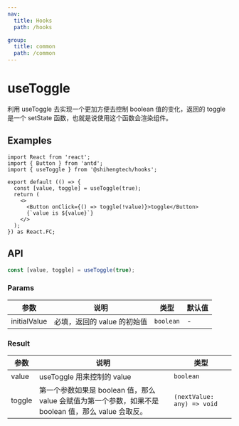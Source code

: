 ```yaml
---
nav:
  title: Hooks
  path: /hooks

group:
  title: common
  path: /common
---
```


<!-- TODO: 待补充 -->

# useToggle

利用 useToggle 去实现一个更加方便去控制 boolean 值的变化，返回的 toggle 是一个 setState 函数，也就是说使用这个函数会渲染组件。

## Examples

```tsx
import React from 'react';
import { Button } from 'antd';
import { useToggle } from '@shihengtech/hooks';

export default (() => {
  const [value, toggle] = useToggle(true);
  return (
    <>
      <Button onClick={() => toggle(!value)}>toggle</Button>
      {`value is ${value}`}
    </>
  );
}) as React.FC;
```

## API

```typescript
const [value, toggle] = useToggle(true);
```

### Params

| 参数         | 说明                        | 类型      | 默认值 |
| ------------ | --------------------------- | --------- | ------ |
| initialValue | 必填，返回的 value 的初始值 | `boolean` | -      |

### Result

| 参数   | 说明                                                                                                 | 类型                       |
| ------ | ---------------------------------------------------------------------------------------------------- | -------------------------- |
| value  | useToggle 用来控制的 value                                                                           | `boolean`                  |
| toggle | 第一个参数如果是 boolean 值，那么 value 会赋值为第一个参数，如果不是 boolean 值，那么 value 会取反。 | `(nextValue: any) => void` |
